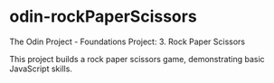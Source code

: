 # odin-rockPaperScissors

The Odin Project - Foundations Project: 3. Rock Paper Scissors 

This project builds a rock paper scissors game, demonstrating basic JavaScript skills.